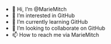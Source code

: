 - 👋 Hi, I’m @MarieMitch
- 👀 I’m interested in GitHub
- 🌱 I’m currently learning GitHub
- 💞️ I’m looking to collaborate on GitHub
- 📫 How to reach me via MarieMitch

<!---
MarieMitch/MarieMitch is a ✨ special ✨ repository because its `README.md` (this file) appears on your GitHub profile.
You can click the Preview link to take a look at your changes.
--->
